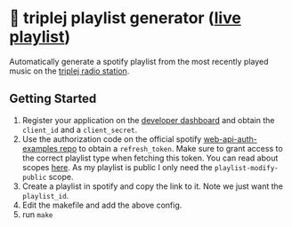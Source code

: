 # 🤖 triplej playlist generator ([live playlist](https://open.spotify.com/playlist/4wP3HpMngLebZ8pYvXD0Et?si=9f3747516a724f63))
Automatically generate a spotify playlist from the most recently played music on the [triplej radio station](https://www.abc.net.au/triplej).
## Getting Started
1. Register your application on the [developer dashboard](https://developer.spotify.com/dashboard/applications) and obtain the `client_id` and a `client_secret`.
2. Use the authorization code on the official spotify [web-api-auth-examples repo](https://github.com/spotify/web-api-auth-examples/tree/master/authorization_code) to obtain a `refresh_token`. Make sure to grant access to the correct playlist type when fetching this token. You can read about scopes [here](https://developer.spotify.com/documentation/general/guides/authorization/scopes/). As my playlist is public I only need the `playlist-modify-public` scope.
3. Create a playlist in spotify and copy the link to it. Note we just want the `playlist_id`.
4. Edit the makefile and add the above config.
5. run `make`
